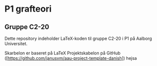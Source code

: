 # P1 grafteori
## Gruppe C2-20

Dette repository indeholder LaTeX-koden til gruppe C2-20 i P1 på Aalborg Universitet.

Skarbelon er baseret på LaTeX Projektskabelon på GitHub ([https://github.com/janusvm/aau-project-template-danish])
hejsa
